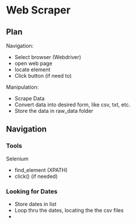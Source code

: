 # Web Scraper

## **Plan**

Navigation:
- Select browser (Webdriver)
- open web page
- locate element
- Click button (if need to)

Manipulation:
- Scrape Data
- Convert data into desired form, like csv, txt, etc.
- Store the data in raw_data folder

## Navigation

### Tools

Selenium
- find_element (XPATH)
- click() (if needed)

### Looking for Dates
- Store dates in list
- Loop thru the dates, locating the the csv files
- 

